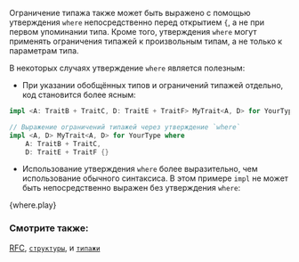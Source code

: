 Ограничение типажа также может быть выражено с помощью утверждения `where`
непосредственно перед открытием `{`, а не при первом упоминании типа.
Кроме того, утверждения `where` могут применять ограничения типажей к 
произвольным типам, а не только к параметрам типа.

В некоторых случаях утверждение `where` является полезным:

* При указании обобщённых типов и ограничений типажей отдельно,
код становится более ясным:

```rust
impl <A: TraitB + TraitC, D: TraitE + TraitF> MyTrait<A, D> for YourType {}

// Выражение ограничений типажей через утверждение `where`
impl <A, D> MyTrait<A, D> for YourType where
    A: TraitB + TraitC,
    D: TraitE + TraitF {}
```

* Использование утверждения `where` более выразительно, чем использование
обычного синтаксиса. В этом примере `impl` не может быть непосредственно
выражен без утверждения `where`:

{where.play}

### Смотрите также:

[RFC][where], [`структуры`][struct], и [`типажи`][trait]

[struct]: ../custom_types/structs.html
[trait]: ../trait.html
[where]: https://github.com/rust-lang/rfcs/blob/master/text/0135-where.md
